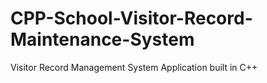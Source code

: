 # CPP-School-Visitor-Record-Maintenance-System
Visitor Record Management System Application built in C++
